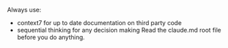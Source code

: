 Always use:
- context7 for up to date documentation on third party code
- sequential thinking for any decision making
Read the claude.md root file before you do anything.
